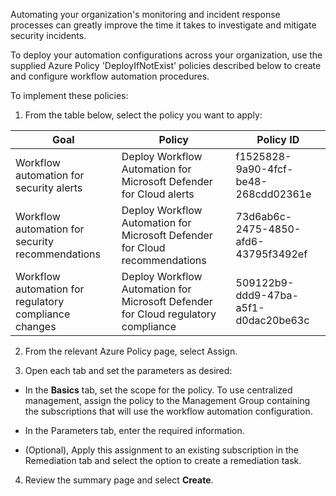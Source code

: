 Automating your organization's monitoring and incident response processes can greatly improve the time it takes to investigate and mitigate security incidents.

To deploy your automation configurations across your organization, use the supplied Azure Policy 'DeployIfNotExist' policies described below to create and configure workflow automation procedures.<br>

To implement these policies:

1. From the table below, select the policy you want to apply:

| **Goal**                                              | **Policy**                                                                        | **Policy ID**                        |
| ----------------------------------------------------- | --------------------------------------------------------------------------------- | ------------------------------------ |
| Workflow automation for security alerts               | Deploy Workflow Automation for Microsoft Defender for Cloud alerts                | f1525828-9a90-4fcf-be48-268cdd02361e |
| Workflow automation for security recommendations      | Deploy Workflow Automation for Microsoft Defender for Cloud recommendations       | 73d6ab6c-2475-4850-afd6-43795f3492ef |
| Workflow automation for regulatory compliance changes | Deploy Workflow Automation for Microsoft Defender for Cloud regulatory compliance | 509122b9-ddd9-47ba-a5f1-d0dac20be63c |

2. From the relevant Azure Policy page, select Assign.

3. Open each tab and set the parameters as desired:<br>

 -  In the **Basics** tab, set the scope for the policy. To use centralized management, assign the policy to the Management Group containing the subscriptions that will use the workflow automation configuration.
 -  In the Parameters tab, enter the required information.

 -  (Optional), Apply this assignment to an existing subscription in the Remediation tab and select the option to create a remediation task.

4. Review the summary page and select **Create**.
